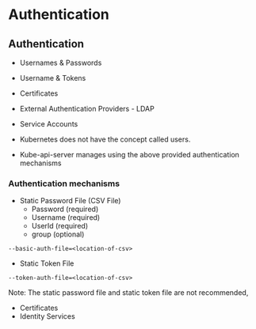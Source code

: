 # Authentication

## Authentication

* Usernames & Passwords
* Username & Tokens
* Certificates
* External Authentication Providers - LDAP
* Service Accounts

* Kubernetes does not have the concept called users.
* Kube-api-server manages using the above provided authentication mechanisms


### Authentication mechanisms

* Static Password File (CSV File)
  * Password (required)
  * Username (required)
  * UserId (required)
  * group (optional)

```shell
--basic-auth-file=<location-of-csv>
```

* Static Token File

```shell
--token-auth-file=<location-of-csv>
```

Note: The static password file and static token file are not recommended, 

* Certificates
* Identity Services

